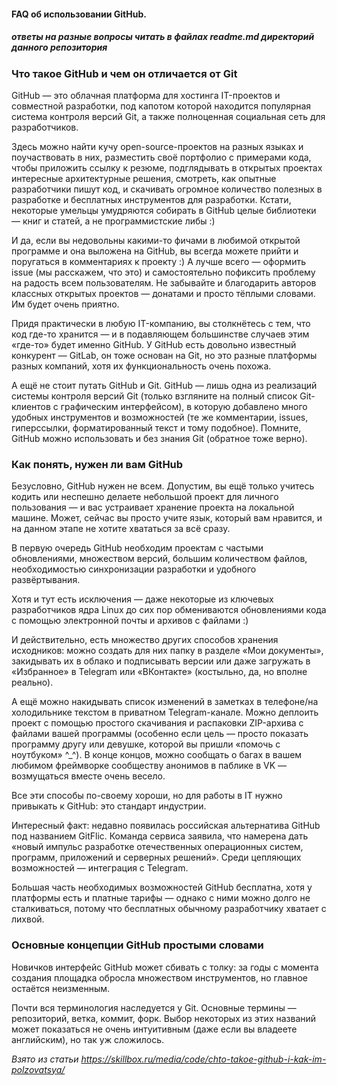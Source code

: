 #### FAQ об использовании GitHub.
##### ответы на разные вопросы читать в файлах readme.md директорий данного репозитория

### Что такое GitHub и чем он отличается от Git
GitHub — это облачная платформа для хостинга IT-проектов и совместной разработки, под капотом которой находится популярная система контроля версий Git, а также полноценная социальная сеть для разработчиков.

Здесь можно найти кучу open-source-проектов на разных языках и поучаствовать в них, разместить своё портфолио с примерами кода, чтобы приложить ссылку к резюме, подглядывать в открытых проектах интересные архитектурные решения, смотреть, как опытные разработчики пишут код, и скачивать огромное количество полезных в разработке и бесплатных инструментов для разработки. Кстати, некоторые умельцы умудряются собирать в GitHub целые библиотеки — книг и статей, а не программистские либы :)

И да, если вы недовольны какими-то фичами в любимой открытой программе и она выложена на GitHub, вы всегда можете прийти и поругаться в комментариях к проекту :) А лучше всего — оформить issue (мы расскажем, что это) и самостоятельно пофиксить проблему на радость всем пользователям. Не забывайте и благодарить авторов классных открытых проектов — донатами и просто тёплыми словами. Им будет очень приятно.

Придя практически в любую IT-компанию, вы столкнётесь с тем, что код где-то хранится — и в подавляющем большинстве случаев этим «где-то» будет именно GitHub. У GitHub есть довольно известный конкурент — GitLab, он тоже основан на Git, но это разные платформы разных компаний, хотя их функциональность очень похожа.

А ещё не стоит путать GitHub и Git. GitHub — лишь одна из реализаций системы контроля версий Git (только взгляните на полный список Git-клиентов с графическим интерфейсом), в которую добавлено много удобных инструментов и возможностей (те же комментарии, issues, гиперссылки, форматированный текст и тому подобное). Помните, GitHub можно использовать и без знания Git (обратное тоже верно).
### Как понять, нужен ли вам GitHub
Безусловно, GitHub нужен не всем. Допустим, вы ещё только учитесь кодить или неспешно делаете небольшой проект для личного пользования — и вас устраивает хранение проекта на локальной машине. Может, сейчас вы просто учите язык, который вам нравится, и на данном этапе не хотите хвататься за всё сразу.

В первую очередь GitHub необходим проектам с частыми обновлениями, множеством версий, большим количеством файлов, необходимостью синхронизации разработки и удобного развёртывания.

Хотя и тут есть исключения — даже некоторые из ключевых разработчиков ядра Linux до сих пор обмениваются обновлениями кода с помощью электронной почты и архивов с файлами :)

И действительно, есть множество других способов хранения исходников: можно создать для них папку в разделе «Мои документы», закидывать их в облако и подписывать версии или даже загружать в «Избранное» в Telegram или «ВКонтакте» (костыльно, да, но вполне реально).

А ещё можно накидывать список изменений в заметках в телефоне/на холодильнике текстом в приватном Telegram-канале. Можно деплоить проект с помощью простого скачивания и распаковки ZIP-архива с файлами вашей программы (особенно если цель — просто показать программу другу или девушке, которой вы пришли «помочь с ноутбуком» ^_^). В конце концов, можно сообщать о багах в вашем любимом фреймворке сообществу анонимов в паблике в VK — возмущаться вместе очень весело.

Все эти способы по-своему хороши, но для работы в IT нужно привыкать к GitHub: это стандарт индустрии.

Интересный факт: недавно появилась российская альтернатива GitHub под названием GitFlic. Команда сервиса заявила, что намерена дать «новый импульс разработке отечественных операционных систем, программ, приложений и серверных решений». Среди цепляющих возможностей — интеграция с Telegram.

Большая часть необходимых возможностей GitHub бесплатна, хотя у платформы есть и платные тарифы — однако с ними можно долго не сталкиваться, потому что бесплатных обычному разработчику хватает с лихвой.

### Основные концепции GitHub простыми словами
Новичков интерфейс GitHub может сбивать с толку: за годы с момента создания площадка обросла множеством инструментов, но главное остаётся неизменным.

Почти вся терминология наследуется у Git. Основные термины — репозиторий, ветка, коммит, форк. Выбор некоторых из этих названий может показаться не очень интуитивным (даже если вы владеете английским), но так уж сложилось.

<i>Взято из статьи https://skillbox.ru/media/code/chto-takoe-github-i-kak-im-polzovatsya/
